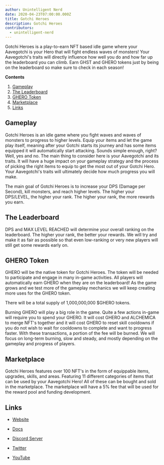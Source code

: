 ```yaml
---
author: Unintelligent Nerd
date: 2020-04-23T07:00:00.000Z
title: Gotchi Heroes
description: Gotchi Heroes
contributors:
  - unintelligent-nerd
---
```


Gotchi Heroes is a play-to-earn NFT based idle game where your Aavegotchi is your Hero that will fight endless waves of monsters! Your Aavegotchi's traits will directly influence how well you do and how far up the leaderboard you can climb. Earn GHST and GHERO tokens just by being on the leaderboard so make sure to check in each season!

<div class="contentsBox">

**Contents**

<ol>
<li><a href=#gameplay>Gameplay</a></li>
<li><a href=#the-leaderboard>The Leaderboard</a></li>
<li><a href=#ghero-token>GHERO Token</a></li>
<li><a href=#marketplace>Marketplace</a></li>
<li><a href=#links>Links</a></li>
</ol>

</div>

## Gameplay

Gotchi Heroes is an idle game where you fight waves and waves of monsters to progress to higher levels. Equip your items and let the game play itself, meaning after your Gotchi starts its journey and has some items equipped it will automatically start attacking. Sounds simple enough, right? Well, yes and no. The main thing to consider here is your Aavegotchi and its traits. It will have a huge impact on your gameplay strategy and the process of picking the right items to equip to get the most out of your Gotchi Hero. Your Aavegotchi's traits will ultimately decide how much progress you will make.

The main goal of Gotchi Heroes is to increase your DPS (Damage per Second), kill monsters, and reach higher levels. The higher your DPS/LEVEL, the higher your rank. The higher your rank, the more rewards you earn.

## The Leaderboard

DPS and MAX LEVEL REACHED will determine your overall ranking on the leaderboard. The higher your rank, the better your rewards. We will try and make it as fair as possible so that even low-ranking or very new players will still get some rewards early on.

## GHERO Token

GHERO will be the native token for Gotchi Heroes. The token will be needed to participate and engage in many in-game activities. All players will automatically earn GHERO when they are on the leaderboard! As the game grows and we test more of the gameplay mechanics we will keep creating more uses for the GHERO token.

There will be a total supply of 1,000,000,000 $GHERO tokens.

Burning GHERO will play a big role in the game. Quite a few actions in-game will require you to spend your GHERO. It will cost GHERO and ALCHEMICA to merge NFT's together and it will cost GHERO to reset skill cooldowns if you do not wish to wait for cooldowns to complete and want to progress faster. With these transactions, a portion of the fee will be burned.  We will focus on long-term burning, slow and steady, and mostly depending on the gameplay and progress of players.

## Marketplace

Gotchi Heroes features over 100 NFT's in the form of equippable items, upgrades, skills, and areas. Featuring 11 different categories of items that can be used by your Aavegotchi Hero! All of these can be bought and sold in the marketplace. The marketplace will have a 5% fee that will be used for the reward pool and funding development.

## Links

- [Website](https://gotchiheroes.com/)

- [Docs](https://slowsundaygames.gitbook.io/gotchi-heroes)

- [Discord Server](https://discord.com/invite/dXMqVx5ysJ)

- [Twitter](https://x.com/slowsundaygames)

- [YouTube](https://www.youtube.com/@gotchiheroes)
